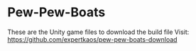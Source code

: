 # Pew-Pew-Boats
These are the Unity game files to download the build file Visit: 
https://github.com/expertkaos/pew-pew-boats-download
